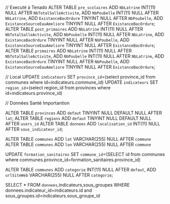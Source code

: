 // Executé à Tenado
ALTER TABLE `pre_scolaires`  ADD `NbLatrine` INT(11) NULL  AFTER `NbTotalSalleActivite`,  ADD `NbPoubelle` INT(11) NULL  AFTER `NbLatrine`,  ADD `ExistanceBacOrdure` TINYINT NULL  AFTER `NbPoubelle`,  ADD `ExistanceSourceEauAmeliore` TINYINT NULL  AFTER `ExistanceBacOrdure`;
ALTER TABLE `post_primaires`  ADD `NbLatrine` INT(11) NULL  AFTER `NbTotalSalleActivite`,  ADD `NbPoubelle` INT(11) NULL  AFTER `NbLatrine`,  ADD `ExistanceBacOrdure` TINYINT NULL  AFTER `NbPoubelle`,  ADD `ExistanceSourceEauAmeliore` TINYINT NULL  AFTER `ExistanceBacOrdure`;
ALTER TABLE `primaires`  ADD `NbLatrine` INT(11) NULL  AFTER `NbTotalSalleActivite`,  ADD `NbPoubelle` INT(11) NULL  AFTER `NbLatrine`,  ADD `ExistanceBacOrdure` TINYINT NULL  AFTER `NbPoubelle`,  ADD `ExistanceSourceEauAmeliore` TINYINT NULL  AFTER `ExistanceBacOrdure`;




// Local
UPDATE `indicateurs` SET `province_id`=(select province_id from communes where id=indicateurs.commune_id)
UPDATE `indicateurs` SET `region_id`=(select region_id from provinces where id=indicateurs.province_id)

// Données Santé
Importantion

<!-- SELECT `id`, `region_id`,(select region from regions where formation_sanitaires.region_id=id) as region , `province_id`,(select province from provinces where formation_sanitaires.province_id=id) as province , `commune_id`,(select commune from communes where formation_sanitaires.commune_id=id) as commune , `district_id`, `code`, `nom_structure`, `lon`, `lat`, `type`, `adresse`, `adresse_postale`, `tel`, `fax`, `email`, `titre`, `proprietaire`, `qualificat`, `n_decision`, `date_autorisation`, `observations_qualification`, `observations_structure`, `autre_observations`, `date_fermeture`, `updated_by`, `created_by`, `updated`, `created_at`, `updated_at` FROM `formation_sanitaires` WHERE 1 -->


ALTER TABLE `provinces`  ADD `defaut` TINYINT NULL DEFAULT NULL  AFTER `lat`;
ALTER TABLE `regions` ADD `defaut` TINYINT NULL DEFAULT NULL AFTER `users_id`
ALTER TABLE `donnees` ADD `localisation_id` INT(11) NULL AFTER `sous_indicateur_id`;

ALTER TABLE `communes` ADD `lat` VARCHAR(255) NULL AFTER `commune`
ALTER TABLE `communes` ADD `lon` VARCHAR(255) NULL AFTER `commune`

UPDATE `formation_sanitaires` SET `commune_id`=(SELECT id from communes where communes.province_id=formation_sanitaires.province_id)


ALTER TABLE `communes` ADD `categorie` INT(11) NULL AFTER `defaut`, ADD `urlSiteWeb` VARCHAR(255) NULL AFTER `categorie`;


SELECT * FROM `donnees`,indicateurs,sous_groupes WHERE donnees.indicateur_id=indicateurs.id and sous_groupes.id=indicateurs.sous_groupe_id
